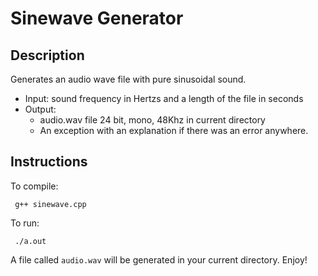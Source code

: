 # Sinewave Generator

## Description

Generates an audio wave file with pure sinusoidal sound.

- Input: sound frequency in Hertzs and a length of the file in seconds
- Output:
  - audio.wav file 24 bit, mono, 48Khz in current directory
  - An exception with an explanation if there was an error anywhere.

## Instructions

To compile:

```
 g++ sinewave.cpp
```

To run:

```
 ./a.out
```

A file called `audio.wav` will be generated in your current directory. Enjoy!
